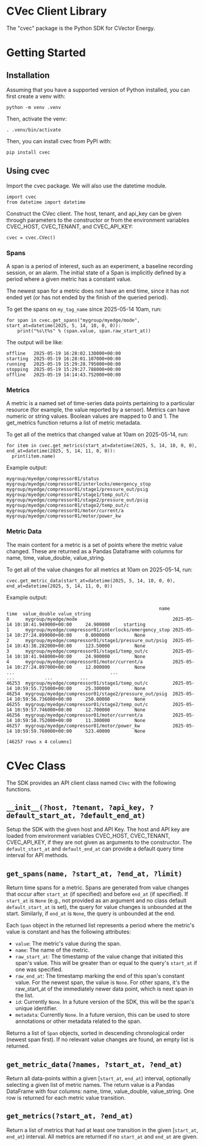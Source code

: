# CVec Client Library

The "cvec" package is the Python SDK for CVector Energy.

# Getting Started

## Installation

Assuming that you have a supported version of Python installed, you can first create a venv with:

```
python -m venv .venv
```

Then, activate the venv:

```
. .venv/bin/activate
```

Then, you can install cvec from PyPI with:

```
pip install cvec
```

## Using cvec

Import the cvec package. We will also use the datetime module.

```
import cvec
from datetime import datetime
```

Construct the CVec client. The host, tenant, and api_key can be given through parameters to the constructor or from the environment variables CVEC_HOST, CVEC_TENANT, and CVEC_API_KEY:

```
cvec = cvec.CVec()
```

### Spans

A span is a period of interest, such as an experiment, a baseline recording session, or an alarm. The initial state of a Span is implicitly defined by a period where a given metric has a constant value.

The newest span for a metric does not have an end time, since it has not ended yet (or has not ended by the finish of the queried period).

To get the spans on `my_tag_name` since 2025-05-14 10am, run:

```
for span in cvec.get_spans("mygroup/myedge/mode", start_at=datetime(2025, 5, 14, 10, 0, 0)):
    print("%s\t%s" % (span.value, span.raw_start_at))
```

The output will be like:

```
offline   2025-05-19 16:28:02.130000+00:00
starting  2025-05-19 16:28:01.107000+00:00
running   2025-05-19 15:29:28.795000+00:00
stopping  2025-05-19 15:29:27.788000+00:00
offline   2025-05-19 14:14:43.752000+00:00
```

### Metrics

A metric is a named set of time-series data points pertaining to a particular resource (for example, the value reported by a sensor). Metrics can have numeric or string values. Boolean values are mapped to 0 and 1. The get_metrics function returns a list of metric metadata.

To get all of the metrics that changed value at 10am on 2025-05-14, run:

```
for item in cvec.get_metrics(start_at=datetime(2025, 5, 14, 10, 0, 0), end_at=datetime(2025, 5, 14, 11, 0, 0)):
  print(item.name)
```

Example output:

```
mygroup/myedge/compressor01/status
mygroup/myedge/compressor01/interlocks/emergency_stop
mygroup/myedge/compressor01/stage1/pressure_out/psig
mygroup/myedge/compressor01/stage1/temp_out/c
mygroup/myedge/compressor01/stage2/pressure_out/psig
mygroup/myedge/compressor01/stage2/temp_out/c
mygroup/myedge/compressor01/motor/current/a
mygroup/myedge/compressor01/motor/power_kw
```

### Metric Data

The main content for a metric is a set of points where the metric value changed. These are returned as a Pandas Dataframe with columns for name, time, value_double, value_string.

To get all of the value changes for all metrics at 10am on 2025-05-14, run:

```
cvec.get_metric_data(start_at=datetime(2025, 5, 14, 10, 0, 0), end_at=datetime(2025, 5, 14, 11, 0, 0))
```

Example output:

```
                                                        name                             time  value_double value_string
0      mygroup/myedge/mode                                   2025-05-14 10:10:41.949000+00:00     24.900000     starting
1      mygroup/myedge/compressor01/interlocks/emergency_stop 2025-05-14 10:27:24.899000+00:00     0.0000000         None
2      mygroup/myedge/compressor01/stage1/pressure_out/psig  2025-05-14 10:43:38.282000+00:00     123.50000         None
3      mygroup/myedge/compressor01/stage1/temp_out/c         2025-05-14 10:10:41.948000+00:00     24.900000         None
4      mygroup/myedge/compressor01/motor/current/a           2025-05-14 10:27:24.897000+00:00     12.000000         None
...                                   ...                              ...           ...          ...
46253  mygroup/myedge/compressor01/stage1/temp_out/c         2025-05-14 10:59:55.725000+00:00     25.300000         None
46254  mygroup/myedge/compressor01/stage2/pressure_out/psig  2025-05-14 10:59:56.736000+00:00     250.00000         None
46255  mygroup/myedge/compressor01/stage2/temp_out/c         2025-05-14 10:59:57.746000+00:00     12.700000         None
46256  mygroup/myedge/compressor01/motor/current/a           2025-05-14 10:59:58.752000+00:00     11.300000         None
46257  mygroup/myedge/compressor01/motor/power_kw            2025-05-14 10:59:59.760000+00:00     523.40000         None

[46257 rows x 4 columns]
```

# CVec Class

The SDK provides an API client class named `CVec` with the following functions.

## `__init__(?host, ?tenant, ?api_key, ?default_start_at, ?default_end_at)`

Setup the SDK with the given host and API Key. The host and API key are loaded from environment variables CVEC_HOST, CVEC_TENANT, CVEC_API_KEY, if they are not given as arguments to the constructor. The `default_start_at` and `default_end_at` can provide a default query time interval for API methods.

## `get_spans(name, ?start_at, ?end_at, ?limit)`

Return time spans for a metric. Spans are generated from value changes that occur after `start_at` (if specified) and before `end_at` (if specified).
If `start_at` is `None` (e.g., not provided as an argument and no class default `default_start_at` is set), the query for value changes is unbounded at the start. Similarly, if `end_at` is `None`, the query is unbounded at the end.

Each `Span` object in the returned list represents a period where the metric's value is constant and has the following attributes:
- `value`: The metric's value during the span.
- `name`: The name of the metric.
- `raw_start_at`: The timestamp of the value change that initiated this span's value. This will be greater than or equal to the query's `start_at` if one was specified.
- `raw_end_at`: The timestamp marking the end of this span's constant value. For the newest span, the value is `None`. For other spans, it's the raw_start_at of the immediately newer data point, which is next span in the list.
- `id`: Currently `None`. In a future version of the SDK, this will be the span's unique identifier.
- `metadata`: Currently `None`. In a future version, this can be used to store annotations or other metadata related to the span.

Returns a list of `Span` objects, sorted in descending chronological order (newest span first).
If no relevant value changes are found, an empty list is returned.

## `get_metric_data(?names, ?start_at, ?end_at)`

Return all data-points within a given [`start_at`, `end_at`) interval, optionally selecting a given list of metric names. The return value is a Pandas DataFrame with four columns: name, time, value_double, value_string. One row is returned for each metric value transition.

## `get_metrics(?start_at, ?end_at)`

Return a list of metrics that had at least one transition in the given [`start_at`, `end_at`) interval. All metrics are returned if no `start_at` and `end_at` are given.
